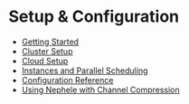Setup & Configuration
=====================

-   [Getting
    Started](gettingstarted "wiki:gettingstarted")
-   [Cluster
    Setup](clustersetup "wiki:clustersetup")
-   [Cloud
    Setup](cloudsetup "wiki:cloudsetup")
-   [Instances and Parallel
    Scheduling](instancesandscheduling "wiki:instancesandscheduling")
-   [Configuration
    Reference](configreference "wiki:configreference")
-   [Using Nephele with Channel
    Compression](nephelecompression "wiki:nephelecompression")

